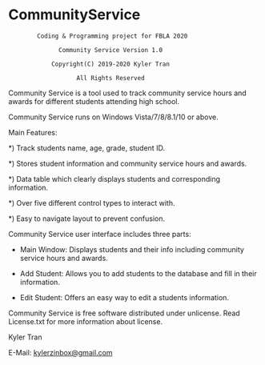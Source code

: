 # CommunityService

            Coding & Programming project for FBLA 2020
            
                  Community Service Version 1.0
              
                Copyright(C) 2019-2020 Kyler Tran
            
                       All Rights Reserved



Community Service is a tool used to track community service hours and
awards for different students attending high school.

Community Service runs on Windows Vista/7/8/8.1/10 or above.

Main Features:

*) Track students name, age, grade, student ID.

*) Stores student information and community service hours
and awards.

*) Data table which clearly displays students and corresponding information.

*) Over five different control types to interact with.

*) Easy to navigate layout to prevent confusion.


Community Service user interface includes three parts:

* Main Window: Displays students and their info including community service 
hours and awards.

* Add Student: Allows you to add students to the database and fill in their information.

* Edit Student: Offers an easy way to edit a students information.

Community Service is free software distributed under unlicense. Read
License.txt for more information about license.


Kyler Tran

E-Mail: kylerzinbox@gmail.com
